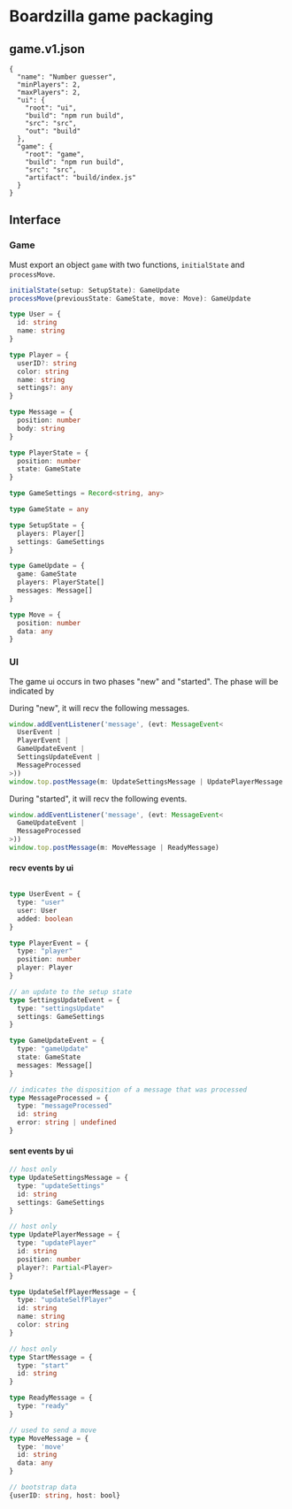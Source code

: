 # Boardzilla game packaging

## game.v1.json

```
{
  "name": "Number guesser",
  "minPlayers": 2,
  "maxPlayers": 2,
  "ui": {
    "root": "ui",
    "build": "npm run build",
    "src": "src",
    "out": "build"
  },
  "game": {
    "root": "game",
    "build": "npm run build",
    "src": "src",
    "artifact": "build/index.js"
  }
}
```

## Interface

### Game

Must export an object `game` with two functions, `initialState` and `processMove`.

```ts
initialState(setup: SetupState): GameUpdate
processMove(previousState: GameState, move: Move): GameUpdate

type User = {
  id: string
  name: string
}

type Player = {
  userID?: string
  color: string
  name: string
  settings?: any
}

type Message = {
  position: number
  body: string
}

type PlayerState = {
  position: number
  state: GameState
}

type GameSettings = Record<string, any>

type GameState = any

type SetupState = {
  players: Player[]
  settings: GameSettings
}

type GameUpdate = {
  game: GameState
  players: PlayerState[]
  messages: Message[]
}

type Move = {
  position: number
  data: any
}
```

### UI

The game ui occurs in two phases "new" and "started".  The phase will be indicated by

During "new", it will recv the following messages.

```ts
window.addEventListener('message', (evt: MessageEvent<
  UserEvent |
  PlayerEvent |
  GameUpdateEvent |
  SettingsUpdateEvent |
  MessageProcessed
>))
window.top.postMessage(m: UpdateSettingsMessage | UpdatePlayerMessage | UpdateSelfPlayerMessage | StartMessage | ReadyMessage)
```

During "started", it will recv the following events.

```ts
window.addEventListener('message', (evt: MessageEvent<
  GameUpdateEvent |
  MessageProcessed
>))
window.top.postMessage(m: MoveMessage | ReadyMessage)
```

#### recv events by ui
```ts

type UserEvent = {
  type: "user"
  user: User
  added: boolean
}

type PlayerEvent = {
  type: "player"
  position: number
  player: Player
}

// an update to the setup state
type SettingsUpdateEvent = {
  type: "settingsUpdate"
  settings: GameSettings
}

type GameUpdateEvent = {
  type: "gameUpdate"
  state: GameState
  messages: Message[]
}

// indicates the disposition of a message that was processed
type MessageProcessed = {
  type: "messageProcessed"
  id: string
  error: string | undefined
}
```

#### sent events by ui

```ts
// host only
type UpdateSettingsMessage = {
  type: "updateSettings"
  id: string
  settings: GameSettings
}

// host only
type UpdatePlayerMessage = {
  type: "updatePlayer"
  id: string
  position: number
  player?: Partial<Player>
}

type UpdateSelfPlayerMessage = {
  type: "updateSelfPlayer"
  id: string
  name: string
  color: string
}

// host only
type StartMessage = {
  type: "start"
  id: string
}

type ReadyMessage = {
  type: "ready"
}

// used to send a move
type MoveMessage = {
  type: 'move'
  id: string
  data: any
}

// bootstrap data
{userID: string, host: bool}
```
